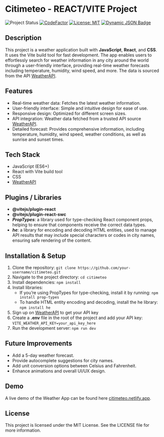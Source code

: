 # Citimeteo - REACT/VITE Project

![Project Status](https://img.shields.io/badge/Status-in%20progress-orange?style=flat-square)
[![CodeFactor](https://www.codefactor.io/repository/github/lindabgaa/citimeteo/badge?style=flat-square)](https://www.codefactor.io/repository/github/lindabgaa/citimeteo)
[![License: MIT](https://img.shields.io/badge/License-MIT-blue?style=flat-square)](LICENSE)
[![Dynamic JSON Badge](https://img.shields.io/badge/dynamic/json?url=https%3A%2F%2Fcitimeteo.netlify.app%2F.netlify%2Ffunctions%2FgetApiStatus&query=%24.status&color=%24.color&style=for-the-badge&label=API%20Status)](https://stats.uptimerobot.com/Upe7finkYZ/797784086)

## Description

This project is a weather application built with **JavaScript**, **React**, and **CSS**. It uses the Vite build tool for fast development. The app enables users to effortlessly search for weather information in any city around the world through a user-friendly interface, providing real-time weather forecasts including temperature, humidity, wind speed, and more.
The data is sourced from the API [WeatherAPI](https://www.weatherapi.com/).

## Features

- Real-time weather data: Fetches the latest weather information.
- User-friendly interface: Simple and intuitive design for ease of use.
- Responsive design: Optimized for different screen sizes.
- API integration: Weather data fetched from a trusted API source [WeatherAPI](https://www.weatherapi.com/).
- Detailed forecast: Provides comprehensive information, including temperature, humidity, wind speed, weather conditions, as well as sunrise and sunset times.

## Tech Stack

- JavaScript (ES6+)
- React with Vite build tool
- CSS
- [WeatherAPI](https://www.weatherapi.com/)

## Plugins / Libraries

- **@vitejs/plugin-react**
- **@vitejs/plugin-react-swc**
- **_PropTypes_**: a library used for type-checking React component props, helping to ensure that components receive the correct data types.
- **_he_**: a library for encoding and decoding HTML entities, used to manage API results that may include special characters or codes in city names, ensuring safe rendering of the content.

## Installation & Setup

1. Clone the repository: `git clone https://github.com/your-username/citimeteo.git`
2. Navigate to the project directory: `cd citimeteo`
3. Install dependencies: `npm install`
4. Install libraries:
   - If you’re using PropTypes for type-checking, install it by running: `npm install prop-types`
   - To handle HTML entity encoding and decoding, install the he library: `npm install he`
5. Sign up on [WeatherAPI](https://www.weatherapi.com/) to get your API key
6. Create a **.env** file in the root of the project and add your API key: `VITE_WEATHER_API_KEY=your_api_key_here`
7. Run the development server: `npm run dev`

## Future Improvements

- Add a 5-day weather forecast.
- Provide autocomplete suggestions for city names.
- Add unit conversion options between Celsius and Fahrenheit.
- Enhance animations and overall UI/UX design.

## Demo

A live demo of the Weather App can be found here [citimeteo.netlify.app](https://citimeteo.netlify.app/).

## License

This project is licensed under the MIT License. See the LICENSE file for more information.
